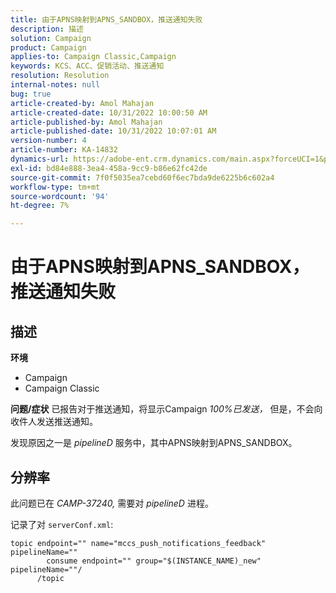 ```yaml
---
title: 由于APNS映射到APNS_SANDBOX，推送通知失败
description: 描述
solution: Campaign
product: Campaign
applies-to: Campaign Classic,Campaign
keywords: KCS、ACC、促销活动、推送通知
resolution: Resolution
internal-notes: null
bug: true
article-created-by: Amol Mahajan
article-created-date: 10/31/2022 10:00:50 AM
article-published-by: Amol Mahajan
article-published-date: 10/31/2022 10:07:01 AM
version-number: 4
article-number: KA-14832
dynamics-url: https://adobe-ent.crm.dynamics.com/main.aspx?forceUCI=1&pagetype=entityrecord&etn=knowledgearticle&id=858fafe5-0259-ed11-9561-6045bd006079
exl-id: bd84e888-3ea4-458a-9cc9-b86e62fc42de
source-git-commit: 7f0f5035ea7cebd60f6ec7bda9de6225b6c602a4
workflow-type: tm+mt
source-wordcount: '94'
ht-degree: 7%

---
```


# 由于APNS映射到APNS_SANDBOX，推送通知失败

## 描述

<b>环境</b>
- Campaign
- Campaign Classic



<b>问题/症状</b>
已报告对于推送通知，将显示Campaign *100%已发送，* 但是，不会向收件人发送推送通知。

发现原因之一是 *pipelineD* 服务中，其中APNS映射到APNS_SANDBOX。


## 分辨率


此问题已在 *CAMP-37240,* 需要对 *pipelineD* 进程。

记录了对 `serverConf.xml`:


```
topic endpoint="" name="mccs_push_notifications_feedback" pipelineName=""
        consume endpoint="" group="$(INSTANCE_NAME)_new" pipelineName=""/
      /topic
```

